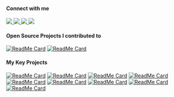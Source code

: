 <h4>Connect with me</h4>
<div>  
<!--   linkedin -->
  <a href="https://www.linkedin.com/in/ashwaniydv/" target="_blank">
    <img src="https://img.shields.io/badge/-Linkedin-%230e76a8?style=for-the-badge&logo=linkedin&logoColor=white"/>
  </a>
  
<!--   twitter -->
  <a href="https://twitter.com/ashwani_iitp" target="_blank">
    <img src="https://img.shields.io/badge/-twitter-%2300acee?style=for-the-badge&logo=twitter&logoColor=white"/>
  </a>
  
<!--   instagram -->
  <a href="https://www.instagram.com/ashwani_fit/" target="_blank">
    <img src="https://img.shields.io/badge/-Instagram-%23E4405F?style=for-the-badge&logo=instagram&logoColor=white">
  </a>
  
<!--   facebook -->
  <a href="https://www.facebook.com/ashwani.iitp18/" target="_blank">
    <img src="https://img.shields.io/badge/-Facebook-%234267B2?style=for-the-badge&logo=facebook&logoColor=white">
  </a>
  
</div>

<!--
**ashwaniYDV/ashwaniYDV** is a ✨ _special_ ✨ repository because its `README.md` (this file) appears on your GitHub profile.

Here are some ideas to get you started:

- 🔭 I’m currently working on ...
- 🌱 I’m currently learning ...
- 👯 I’m looking to collaborate on ...
- 🤔 I’m looking for help with ...
- 💬 Ask me about ...
- 📫 How to reach me: ...
- 😄 Pronouns: ...
- ⚡ Fun fact: ...
-->


<h4>Open Source Projects I contributed to</h4>

[![ReadMe Card](https://github-readme-stats.vercel.app/api/pin/?username=DiceDB&repo=dice)](https://github.com/DiceDB/dice)
[![ReadMe Card](https://github-readme-stats.vercel.app/api/pin/?username=RocketChat&repo=Rocket.Chat)](https://github.com/RocketChat/Rocket.Chat)

<h4>My Key Projects</h4>

[![ReadMe Card](https://github-readme-stats.vercel.app/api/pin/?username=ashwaniYDV&repo=my-wal)](https://github.com/ashwaniYDV/my-wal)
[![ReadMe Card](https://github-readme-stats.vercel.app/api/pin/?username=ashwaniYDV&repo=diskbst)](https://github.com/ashwaniYDV/diskbst)
[![ReadMe Card](https://github-readme-stats.vercel.app/api/pin/?username=ashwaniYDV&repo=go-grpc-cache)](https://github.com/ashwaniYDV/go-grpc-cache)
[![ReadMe Card](https://github-readme-stats.vercel.app/api/pin/?username=ashwaniYDV&repo=my-memalloc-c)](https://github.com/ashwaniYDV/my-memalloc-c)
[![ReadMe Card](https://github-readme-stats.vercel.app/api/pin/?username=ashwaniYDV&repo=url-shortner-redis)](https://github.com/ashwaniYDV/url-shortner-redis)
[![ReadMe Card](https://github-readme-stats.vercel.app/api/pin/?username=ashwaniYDV&repo=My-LSM-Tree-cpp)](https://github.com/ashwaniYDV/My-LSM-Tree-cpp)
[![ReadMe Card](https://github-readme-stats.vercel.app/api/pin/?username=ashwaniYDV&repo=redis-clone-js)](https://github.com/ashwaniYDV/redis-clone-js)
[![ReadMe Card](https://github-readme-stats.vercel.app/api/pin/?username=ashwaniYDV&repo=AlgorithmLibrary)](https://github.com/ashwaniYDV/AlgorithmLibrary)
[![ReadMe Card](https://github-readme-stats.vercel.app/api/pin/?username=ashwaniYDV&repo=AlgoDsLib)](https://github.com/ashwaniYDV/AlgoDsLib)
